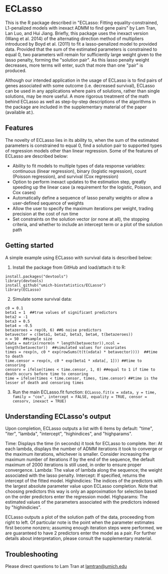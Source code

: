 # ECLasso

This is the R package described in "ECLasso: Fitting equality-constrained, L1-penalized models with inexact ADMM to find gene pairs" by Lam Tran, Lan Luo, and Hui Jiang. Briefly, this package uses the inexact version (Wang et al. 2014) of the alternating direction method of multipliers introduced by Boyd et al. (2011) to fit a lasso-penalized model to provided data. Provided that the sum of the estimated parameters is constrained to equal 0, two parameters will remain for sufficiently large weight given to the lasso penalty, forming the "solution pair". As this lasso penalty weight decreases, more terms will enter, such that more than one "pair" is produced.

Although our intended application in the usage of ECLasso is to find pairs of genes associated with some outcome (i.e. decreased survival), ECLasso can be used in any applications where pairs of solutions, rather than single solutions, may be more useful. A more rigorous treatment of the math behind ECLasso as well as step-by-step descriptions of the algorithms in the package are included in the supplementary material of the paper (available at:). 

## Features
The novelty of ECLasso lies in its ability to, when the sum of the estimated parameters is constrained to equal 0, find a solution pair to supported types of regression models other than linear regression.  Some of the features of ECLasso are described below:
* Ability to fit models to multiple types of data response variables: continuous (linear regression), binary (logistic regression), count (Poisson regression), and survival (Cox regression)
* Option to perform inexact updates to the estimation step, greatly speeding up the linear case (a requirement for the logistic, Poisson, and Cox cases)  
* Automatically define a sequence of lasso penalty weights or allow a user-defined sequence of weights 
* Allow the user to specify the maximum iterations per weight, trading precision at the cost of run time
* Set constraints on the solution vector (or none at all), the stopping criteria, and whether to include an intercept term or a plot of the solution path

## Getting started
A simple example using ECLasso with survival data is described below:
1. Install the package from GitHub and load/attach it to R: 
````
install.packages("devtools")
library(devtools)
install_github("umich-biostatistics/ECLasso")
library(ECLasso)
````
2. Simulate some survival data:
`````````````
c0 = 0.1
beta1 = 1  ##true values of significant predictors
beta2 = -1
beta3 = 0.5
beta4 = -0.5
betazeroes = rep(0, 6) ##6 noise predictors 
betavector = c(beta1, beta2, beta3, beta4, t(betazeroes))
n = 50  ##sample size
xdata = matrix(rnorm(n * length(betavector)),ncol = length(betavector))  ##simulated values for covariates
times = rexp(n, c0 * exp(rowSums(t(t(xdata) * betavector))))  ##time to death
time.censor = rexp(n, c0 * exp(beta1 * xdata[, 1])) ##time to censoring
censorv = ifelse(times < time.censor, 1, 0) ##equal to 1 if time to death occurs before time to censoring 
time = ifelse(times < time.censor, times, time.censor) ##time is the lesser of death and censoring times
`````````````
3. Run the main ECLasso.fit function:
`
ECLasso.fit(x = xdata, y = time, family = "cox", intercept = FALSE, equality = TRUE, censor = censorv, inexact = TRUE)
`

## Understanding ECLasso's output
Upon completion, ECLasso outputs a list with 6 items by default: "time", "iter", "lambda", "intercept", "highindices", and "highparams".

Time: Displays the time (in seconds) it took for ECLasso to complete. 
Iter: At each lambda, displays the number of ADMM iterations it took to converge or the maximum iterations, whichever is smaller. Consider increasing the maximum number of iterations if by the end of the sequence, the default maximum of 2000 iterations is still used, in order to ensure proper convergence. 
Lambda: The value of lambda along the sequence; the weight associated with the lasso penalty. 
Intercept: If specified, returns the intercept of the fitted model.
Highindicies: The indices of the predictors with the largest absolute parameter value upon ECLasso completion. Note that choosing predictors this way is only an approximation for selection based on the order predictors enter the regression model. 
Highparams: The estimated values of the parameters associated with the predictors indexed by "highindicies".

ECLasso outputs a plot of the solution path of the data, proceeding from right to left. Of particular note is the point when the parameter estimates first become nonzero; assuming enough iteration steps were performed, we are guaranteed to have 2 predictors enter the model as a pair. For further details about interpretation, please consult the supplementary material. 
## Troubleshooting
Please direct questions to Lam Tran at lamtran@umich.edu


